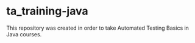 # ta_training-java
This repository was created in order to take Automated Testing Basics in Java courses.
